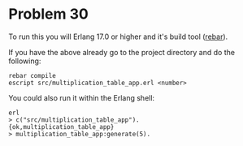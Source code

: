 # Problem 30

To run this you will Erlang 17.0 or higher and it's build tool ([rebar](https://github.com/rebar/rebar)).

If you have the above already go to the project directory and do the following:

```
rebar compile
escript src/multiplication_table_app.erl <number>
```

You could also run it within the Erlang shell:

```
erl
> c("src/multiplication_table_app").
{ok,multiplication_table_app}
> multiplication_table_app:generate(5).
```
